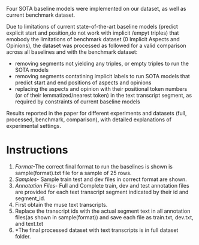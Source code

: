 Four SOTA baseline models were implemented on our dataset, as well as current benchmark dataset.

Due to limitations of current state-of-the-art baseline models (predict explicit start and position,do not work with implicit /empyt triples) that emobody the limitations of benchmark dataset (0 Implicit Aspects and Opinions), the  dataset was processed as followed for a valid comparison across all baselines and with the benchmark dataset:
 - removing segments not yielding any triples, or empty triples to run the SOTA models
 - removing segments contatining implicit labels to run SOTA models that predict start and end positions of aspects and opinions
 - replacing the aspects and opinion with their positional token numbers (or of their lemmatized/nearest token) in the text transcript segment, as required by constraints of current baseline models

Results reported in the paper for different experiments and datasets (full, processed, benchmark, comparison), with detailed explanations of experimental settings. 
# Instructions
1. *Format*-The correct final format to run the baselines is shown is sample(format).txt file for a sample of 25 rows. 
2. *Samples*- Sample train test and dev files in correct format are shown.
3. *Annotation Files*- Full and Complete train, dev and test annotation files are provided for each text transcript segment indicated by their id and segment_id.
4.  First obtain the muse text transcripts.
5. Replace the transcript ids with the actual segment text in all annotation files(as shown in sample(format)) and save each file as train.txt, dev.txt, and text.txt
6. *The final processed dataset with text transcripts is in full dataset folder.
